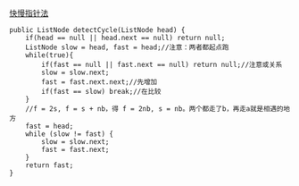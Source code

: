 [快慢指针法](https://leetcode-cn.com/problems/linked-list-cycle-ii/solution/linked-list-cycle-ii-kuai-man-zhi-zhen-shuang-zhi-/)
```
public ListNode detectCycle(ListNode head) {
    if(head == null || head.next == null) return null;
    ListNode slow = head, fast = head;//注意：两者都起点跑
    while(true){
        if(fast == null || fast.next == null) return null;//注意或关系
        slow = slow.next;
        fast = fast.next.next;//先增加
        if(fast == slow) break;//在比较
    }
    //f = 2s, f = s + nb，得 f = 2nb, s = nb。两个都走了b，再走a就是相遇的地方
    fast = head;
    while (slow != fast) {
        slow = slow.next;
        fast = fast.next;
    }
    return fast;
}
```
